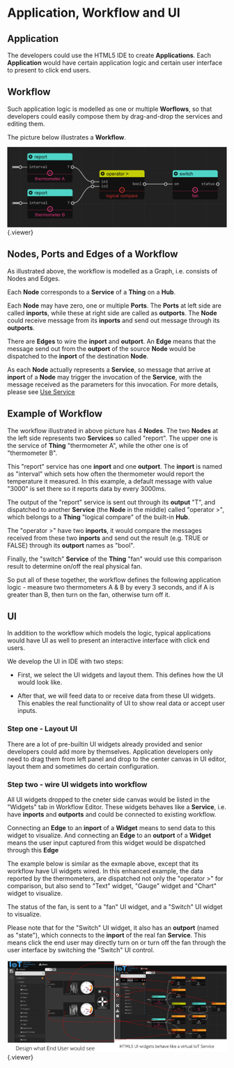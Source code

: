 # Application, Workflow and UI

## Application

The developers could use the HTML5 IDE to create **Applications**. Each **Application** would have certain application logic and certain user interface to present to click end users.

## Workflow

Such application logic is modelled as one or multiple **Worflows**, so that developers could easily compose them by drag-and-drop the services and editing them. 

The picture below illustrates a **Workflow**.

![](./doc/pic/advanced/basics/workflow.png){.viewer}

## Nodes, Ports and Edges of a Workflow

As illustrated above, the workflow is modelled as a Graph, i.e. consists of Nodes and Edges. 

Each **Node** corresponds to a **Service** of a **Thing** on a **Hub**. 

Each **Node** may have zero, one or multiple **Ports**. The **Ports** at left side are called **inports**, while these at right side are called as **outports**. The **Node** could receive message from its **inports** and send out message through its **outports**.

There are **Edges** to wire the **inport** and **outport**. An **Edge** means that the message send out from the **outport** of the source **Node** would be dispatched to the **inport** of the destination **Node**.

As each **Node** actually represents a **Service**, so message that arrive at **inport** of a **Node** may trigger the invocation of the **Service**, with the message received as the parameters for this invocation. For more details, please see [Use Service](#getstarted/advanced/use_service)

## Example of Workflow

The workflow illustrated in above picture has 4 **Nodes**. The two **Nodes** at the left side represents two **Services** so called "report". The upper one is the service of **Thing** "thermometer A", while the other one is of "thermometer B".

This "report" service has one **inport** and one **outport**. The **inport** is named as "interval" which sets how often the thermometer would report the temperature it measured. In this example, a default message with value "3000" is set there so it reports data by every 3000ms.

The output of the "report" service is sent out through its **output** "T", and dispatched to another **Service** (the **Node** in the middle)  called "operator >", which belongs to a **Thing** "logical compare" of the built-in **Hub**.

The "operator >" have two **inports**, it would compare the messages received from these two **inports** and send out the result (e.g. TRUE or FALSE) through its **outport** names as "bool".

Finally, the "switch" **Service** of the **Thing** "fan" would use this comparison result to determine on/off the real physical fan.

So put all of these together, the workflow defines the following application logic - measure two thermometers A & B by every 3 seconds, and if A is greater than B, then turn on the fan, otherwise turn off it.

## UI

In addition to the workflow which models the logic, typical applications would have UI as well to present an interactive interface with click end users.

We develop the UI in IDE with two steps:

* First, we select the UI widgets and layout them. This defines how the UI would look like.

* After that, we will feed data to or receive data from these UI widgets. This enables the real functionality of UI to show real data or accept user inputs.

### Step one - Layout UI

There are a lot of pre-builtin UI widgets already provided and senior developers could add more by themselves. Application developers only need to drag them from left panel and drop to the center canvas in UI editor, layout them and sometimes do certain configuration.

### Step two - wire UI widgets into workflow

All UI widgets dropped to the cneter side canvas would be listed in the "Widgets" tab in Workflow Editor. These widgets behaves like a **Service**, i.e. have **inports** and **outports** and could be connected to existing workflow.

Connecting an **Edge** to an **inport** of a **Widget** means to send data to this widget to visualize. And connecting an **Edge** to an **outport** of a **Widget** means the user input captured from this widget would be dispatched through this **Edge**

The example below is similar as the exmaple above, except that its workflow have UI widgets wired. In this enhanced example, the data reported by the thermometers, are dispatched not only the "operator >" for comparison, but also send to "Text" widget, "Gauge" widget and "Chart" widget to visualize.

The status of the fan, is sent to a "fan" UI widget, and a "Switch" UI widget to visualize.

Please note that for the "Switch" UI widget, it also has an **outport** (named as "state"), which connects to the **inport** of the real fan **Service**. This means click the end user may directly turn on or turn off the fan through the user interface by switching the "Switch" UI control.

![](./doc/pic/advanced/basics/ui.png){.viewer}